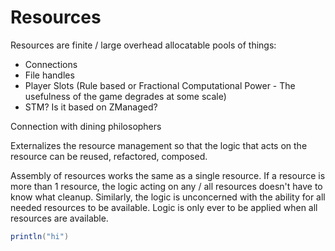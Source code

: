 # Resources

Resources are finite / large overhead allocatable pools of things:
 - Connections
 - File handles
 - Player Slots (Rule based or Fractional Computational Power - The usefulness of the game degrades at some scale)
 - STM? Is it based on ZManaged?

Connection with dining philosophers

Externalizes the resource management so that the logic that acts on the resource can be reused, refactored, composed.

Assembly of resources works the same as a single resource.
If a resource is more than 1 resource, the logic acting on any / all resources doesn't have to know what cleanup.
Similarly, the logic is unconcerned with the ability for all needed resources to be available.
Logic is only ever to be applied when all resources are available.


```scala mdoc
println("hi")
```
